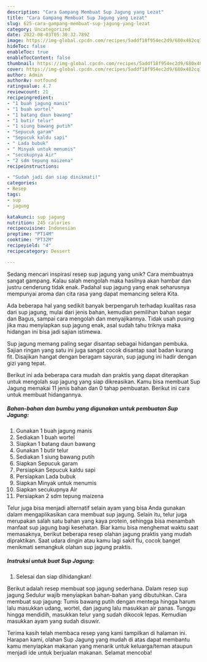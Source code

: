 ```yaml
---
description: "Cara Gampang Membuat Sup Jagung yang Lezat"
title: "Cara Gampang Membuat Sup Jagung yang Lezat"
slug: 625-cara-gampang-membuat-sup-jagung-yang-lezat
category: Uncategorized
date: 2022-08-03T05:30:32.789Z
image: https://img-global.cpcdn.com/recipes/5addf18f954ec2d9/680x482cq70/sup-jagung-foto-resep-utama.jpg
hideToc: false
enableToc: true
enableTocContent: false
thumbnail: https://img-global.cpcdn.com/recipes/5addf18f954ec2d9/680x482cq70/sup-jagung-foto-resep-utama.jpg
cover: https://img-global.cpcdn.com/recipes/5addf18f954ec2d9/680x482cq70/sup-jagung-foto-resep-utama.jpg
author: Admin
authorAv: notfound
ratingvalue: 4.7
reviewcount: 21
recipeingredient:
- "1 buah jagung manis"
- "1 buah wortel"
- "1 batang daun bawang"
- "1 butir telur"
- "1 siung bawang putih"
- "Sepucuk garam"
- "Sepucuk kaldu sapi"
- " Lada bubuk"
- " Minyak untuk menumis"
- "secukupnya Air"
- "2 sdm tepung maizena"
recipeinstructions:

- "Sudah jadi dan siap dinikmati!"
categories:
- Resep
tags:
- sup
- jagung

katakunci: sup jagung 
nutrition: 245 calories
recipecuisine: Indonesian
preptime: "PT14M"
cooktime: "PT32M"
recipeyield: "4"
recipecategory: Dessert

---
```





Sedang mencari inspirasi resep sup jagung yang unik? Cara membuatnya sangat gampang. Kalau salah mengolah maka hasilnya akan hambar dan justru cenderung tidak enak. Padahal sup jagung yang enak seharusnya mempunyai aroma dan cita rasa yang dapat memancing selera Kita.





Ada beberapa hal yang sedikit banyak berpengaruh terhadap kualitas rasa dari sup jagung, mulai dari jenis bahan, kemudian pemilihan bahan segar dan Bagus, sampai cara mengolah dan menyajikannya. Tidak usah pusing jika mau menyiapkan sup jagung enak,      asal sudah tahu triknya maka hidangan ini bisa jadi sajian istimewa.














Sup jagung memang paling segar disantap sebagai hidangan pembuka. Sajian ringan yang satu ini juga sangat cocok disantap saat badan kurang fit. Disajikan hangat dengan beragam sayuran, sup jagung ini hadir dengan gizi yang tepat.






Berikut ini ada beberapa cara mudah dan praktis yang dapat diterapkan untuk mengolah sup jagung yang siap dikreasikan. Kamu bisa membuat Sup Jagung memakai 11 jenis bahan dan 0 tahap pembuatan. Berikut ini cara untuk membuat hidangannya.

<!--inarticleads1-->

##### Bahan-bahan dan bumbu yang digunakan untuk pembuatan Sup Jagung:

1. Gunakan 1 buah jagung manis
1. Sediakan 1 buah wortel
1. Siapkan 1 batang daun bawang
1. Gunakan 1 butir telur
1. Sediakan 1 siung bawang putih
1. Siapkan Sepucuk garam
1. Persiapkan Sepucuk kaldu sapi
1. Persiapkan  Lada bubuk
1. Siapkan  Minyak untuk menumis
1. Siapkan secukupnya Air
1. Persiapkan 2 sdm tepung maizena


Telur juga bisa menjadi alternatif selain ayam yang bisa Anda gunakan dalam mengaplikasikan cara membuat sup jagung. Selain itu, telur juga merupakan salah satu bahan yang kaya protein, sehingga bisa menambah manfaat sup jagung bagi kesehatan. Biar kamu bisa menghemat waktu saat memasaknya, berikut beberapa resep olahan jagung praktis yang mudah dipraktikan. Saat udara dingin atau kamu lagi sakit flu, cocok banget menikmati semangkuk olahan sup jagung praktis. 

<!--inarticleads2-->

##### Instruksi untuk buat Sup Jagung:


1. Selesai dan siap dihidangkan!

Berikut adalah resep membuat sop jagung sederhana. Dalam resep sup jagung Sedulur wajib menyiapkan bahan-bahan yang dibutuhkan. Cara membuat sup jagung: Tumis bawang putih dengan mentega hingga harum lalu masukkan udang, wortel, dan jagung lalu masukkan air panas. Tunggu hingga mendidih, masukkan telur yang sudah dikocok lepas. Kemudian masukkan ayam yang sudah disuwir. 

Terima kasih telah membaca resep yang kami tampilkan di halaman ini. Harapan kami, olahan Sup Jagung yang mudah di atas dapat membantu kamu menyiapkan makanan yang menarik untuk keluarga/teman ataupun menjadi ide untuk berjualan makanan. Selamat mencoba!
